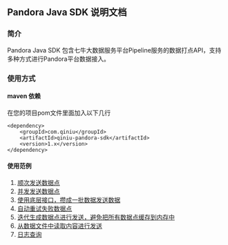 ## Pandora Java SDK 说明文档

### 简介

Pandora Java SDK 包含七牛大数据服务平台Pipeline服务的数据打点API，支持多种方式进行Pandora平台数据接入。

### 使用方式

#### maven 依赖

在您的项目pom文件里面加入以下几行

```
<dependency>
    <groupId>com.qiniu</groupId>
    <artifactId>qiniu-pandora-sdk</artifactId>
    <version>1.x</version>
</dependency>
```

#### 使用范例

1. [顺次发送数据点](https://github.com/qiniu/pandora-java-sdk/blob/master/example/sender/src/main/java/SequenceSender.java)
2. [并发发送数据点](https://github.com/qiniu/pandora-java-sdk/blob/master/example/sender/src/main/java/ParallelSender.java)
3. [使用底层接口，攒成一批数据发送数据](https://github.com/qiniu/pandora-java-sdk/blob/master/example/sender/src/main/java/BatchPointsSender.java)
4. [自动重试失败数据点](https://github.com/qiniu/pandora-java-sdk/blob/master/example/sender/src/main/java/FaultTolerantDataSender.java)
5. [迭代生成数据点进行发送，避免把所有数据点缓存到内存中](https://github.com/qiniu/pandora-java-sdk/blob/master/example/sender/src/main/java/LazyPointsSender.java)
6. [从数据文件中读取内容进行发送](https://github.com/qiniu/pandora-java-sdk/blob/master/example/sender/src/main/java/FileSender.java)
7. [日志查询](https://github.com/qiniu/pandora-java-sdk/blob/master/example/logdb/src/main/java/Search.java)
